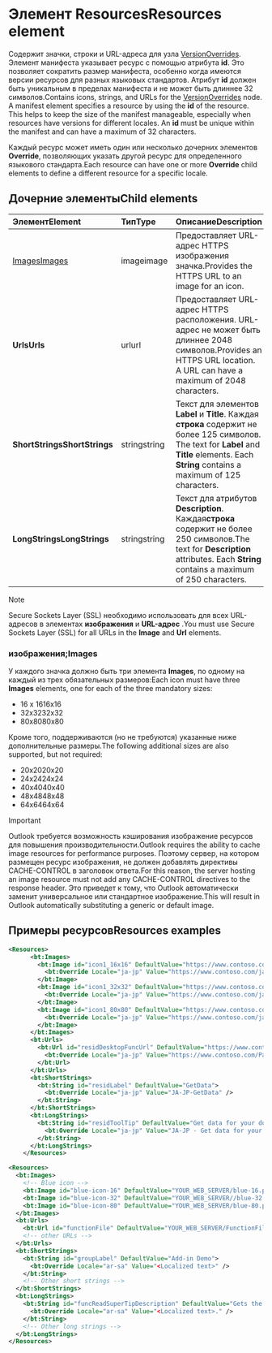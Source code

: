 # <a name="resources-element"></a><span data-ttu-id="25aa4-101">Элемент Resources</span><span class="sxs-lookup"><span data-stu-id="25aa4-101">Resources element</span></span>

<span data-ttu-id="25aa4-p101">Содержит значки, строки и URL-адреса для узла [VersionOverrides](versionoverrides.md). Элемент манифеста указывает ресурс с помощью атрибута **id**. Это позволяет сократить размер манифеста, особенно когда имеются версии ресурсов для разных языковых стандартов. Атрибут **id** должен быть уникальным в пределах манифеста и не может быть длиннее 32 символов.</span><span class="sxs-lookup"><span data-stu-id="25aa4-p101">Contains icons, strings, and URLs for the [VersionOverrides](versionoverrides.md) node. A manifest element specifies a resource by using the **id** of the resource. This helps to keep the size of the manifest manageable, especially when resources have versions for different locales. An **id** must be unique within the manifest and can have a maximum of 32 characters.</span></span>

<span data-ttu-id="25aa4-106">Каждый ресурс может иметь один или несколько дочерних элементов **Override**, позволяющих указать другой ресурс для определенного языкового стандарта.</span><span class="sxs-lookup"><span data-stu-id="25aa4-106">Each resource can have one or more **Override** child elements to define a different resource for a specific locale.</span></span>

## <a name="child-elements"></a><span data-ttu-id="25aa4-107">Дочерние элементы</span><span class="sxs-lookup"><span data-stu-id="25aa4-107">Child elements</span></span>

|  <span data-ttu-id="25aa4-108">Элемент</span><span class="sxs-lookup"><span data-stu-id="25aa4-108">Element</span></span> |  <span data-ttu-id="25aa4-109">Тип</span><span class="sxs-lookup"><span data-stu-id="25aa4-109">Type</span></span>  |  <span data-ttu-id="25aa4-110">Описание</span><span class="sxs-lookup"><span data-stu-id="25aa4-110">Description</span></span>  |
|:-----|:-----|:-----|
|  [<span data-ttu-id="25aa4-111">Images</span><span class="sxs-lookup"><span data-stu-id="25aa4-111">Images</span></span>](#images)            |  <span data-ttu-id="25aa4-112">image</span><span class="sxs-lookup"><span data-stu-id="25aa4-112">image</span></span>   |  <span data-ttu-id="25aa4-113">Предоставляет URL-адрес HTTPS изображения значка.</span><span class="sxs-lookup"><span data-stu-id="25aa4-113">Provides the HTTPS URL to an image for an icon.</span></span> |
|  <span data-ttu-id="25aa4-114">**Urls**</span><span class="sxs-lookup"><span data-stu-id="25aa4-114">**Urls**</span></span>                |  <span data-ttu-id="25aa4-115">url</span><span class="sxs-lookup"><span data-stu-id="25aa4-115">url</span></span>     |  <span data-ttu-id="25aa4-p102">Предоставляет URL-адрес HTTPS расположения. URL-адрес не может быть длиннее 2048 символов.</span><span class="sxs-lookup"><span data-stu-id="25aa4-p102">Provides an HTTPS URL location. A URL can have a maximum of 2048 characters.</span></span> |
|  <span data-ttu-id="25aa4-118">**ShortStrings**</span><span class="sxs-lookup"><span data-stu-id="25aa4-118">**ShortStrings**</span></span> |  <span data-ttu-id="25aa4-119">string</span><span class="sxs-lookup"><span data-stu-id="25aa4-119">string</span></span>  |  <span data-ttu-id="25aa4-p103">Текст для элементов **Label** и **Title**. Каждая **строка** содержит не более 125 символов. </span><span class="sxs-lookup"><span data-stu-id="25aa4-p103">The text for **Label** and **Title** elements. Each **String** contains a maximum of 125 characters.</span></span>|
|  <span data-ttu-id="25aa4-122">**LongStrings**</span><span class="sxs-lookup"><span data-stu-id="25aa4-122">**LongStrings**</span></span>  |  <span data-ttu-id="25aa4-123">string</span><span class="sxs-lookup"><span data-stu-id="25aa4-123">string</span></span>  | <span data-ttu-id="25aa4-p104">Текст для атрибутов **Description**. Каждая**строка** содержит не более 250 символов.</span><span class="sxs-lookup"><span data-stu-id="25aa4-p104">The text for **Description** attributes. Each **String** contains a maximum of 250 characters.</span></span>|

> [!NOTE]
> <span data-ttu-id="25aa4-126">Secure Sockets Layer (SSL) необходимо использовать для всех URL-адресов в элементах **изображения** и **URL-адрес** .</span><span class="sxs-lookup"><span data-stu-id="25aa4-126">You must use Secure Sockets Layer (SSL) for all URLs in the  **Image** and **Url** elements.</span></span>

### <a name="images"></a><span data-ttu-id="25aa4-127">изображения;</span><span class="sxs-lookup"><span data-stu-id="25aa4-127">Images</span></span>
<span data-ttu-id="25aa4-128">У каждого значка должно быть три элемента **Images**, по одному на каждый из трех обязательных размеров:</span><span class="sxs-lookup"><span data-stu-id="25aa4-128">Each icon must have three  **Images** elements, one for each of the three mandatory sizes:</span></span>

- <span data-ttu-id="25aa4-129">16 x 16</span><span class="sxs-lookup"><span data-stu-id="25aa4-129">16x16</span></span>
- <span data-ttu-id="25aa4-130">32x32</span><span class="sxs-lookup"><span data-stu-id="25aa4-130">32x32</span></span>
- <span data-ttu-id="25aa4-131">80x80</span><span class="sxs-lookup"><span data-stu-id="25aa4-131">80x80</span></span>

<span data-ttu-id="25aa4-132">Кроме того, поддерживаются (но не требуются) указанные ниже дополнительные размеры.</span><span class="sxs-lookup"><span data-stu-id="25aa4-132">The following additional sizes are also supported, but not required:</span></span>

- <span data-ttu-id="25aa4-133">20x20</span><span class="sxs-lookup"><span data-stu-id="25aa4-133">20x20</span></span>
- <span data-ttu-id="25aa4-134">24x24</span><span class="sxs-lookup"><span data-stu-id="25aa4-134">24x24</span></span>
- <span data-ttu-id="25aa4-135">40x40</span><span class="sxs-lookup"><span data-stu-id="25aa4-135">40x40</span></span>
- <span data-ttu-id="25aa4-136">48x48</span><span class="sxs-lookup"><span data-stu-id="25aa4-136">48x48</span></span>
- <span data-ttu-id="25aa4-137">64x64</span><span class="sxs-lookup"><span data-stu-id="25aa4-137">64x64</span></span>

> [!IMPORTANT] 
> <span data-ttu-id="25aa4-138">Outlook требуется возможность кэширования изображение ресурсов для повышения производительности.</span><span class="sxs-lookup"><span data-stu-id="25aa4-138">Outlook requires the ability to cache image resources for performance purposes.</span></span> <span data-ttu-id="25aa4-139">Поэтому сервер, на котором размещен ресурс изображения, не должен добавлять директивы CACHE-CONTROL в заголовок ответа.</span><span class="sxs-lookup"><span data-stu-id="25aa4-139">For this reason, the server hosting an image resource must not add any CACHE-CONTROL directives to the response header.</span></span> <span data-ttu-id="25aa4-140">Это приведет к тому, что Outlook автоматически заменит универсальное или стандартное изображение.</span><span class="sxs-lookup"><span data-stu-id="25aa4-140">This will result in Outlook automatically substituting a generic or default image.</span></span>    

## <a name="resources-examples"></a><span data-ttu-id="25aa4-141">Примеры ресурсов</span><span class="sxs-lookup"><span data-stu-id="25aa4-141">Resources examples</span></span> 

```XML
<Resources>
      <bt:Images>
        <bt:Image id="icon1_16x16" DefaultValue="https://www.contoso.com/icon_default.png">
          <bt:Override Locale="ja-jp" Value="https://www.contoso.com/ja-jp16-icon_default.png" />
        </bt:Image>
        <bt:Image id="icon1_32x32" DefaultValue="https://www.contoso.com/icon_default.png">
          <bt:Override Locale="ja-jp" Value="https://www.contoso.com/ja-jp32-icon_default.png" />
        </bt:Image>
        <bt:Image id="icon1_80x80" DefaultValue="https://www.contoso.com/icon_default.png">
          <bt:Override Locale="ja-jp" Value="https://www.contoso.com/ja-jp80-icon_default.png" />
        </bt:Image>
      </bt:Images>
      <bt:Urls>
        <bt:Url id="residDesktopFuncUrl" DefaultValue="https://www.contoso.com/Pages/Home.aspx">
          <bt:Override Locale="ja-jp" Value="https://www.contoso.com/Pages/Home.aspx" />
        </bt:Url>
      </bt:Urls>
      <bt:ShortStrings>
        <bt:String id="residLabel" DefaultValue="GetData">
          <bt:Override Locale="ja-jp" Value="JA-JP-GetData" />
        </bt:String>
      </bt:ShortStrings>
      <bt:LongStrings>
        <bt:String id="residToolTip" DefaultValue="Get data for your document.">
          <bt:Override Locale="ja-jp" Value="JA-JP - Get data for your document." />
        </bt:String>
      </bt:LongStrings>
    </Resources>
```

```xml
<Resources>
  <bt:Images>
    <!-- Blue icon -->
    <bt:Image id="blue-icon-16" DefaultValue="YOUR_WEB_SERVER/blue-16.png"/>
    <bt:Image id="blue-icon-32" DefaultValue="YOUR_WEB_SERVER//blue-32.png"/>
    <bt:Image id="blue-icon-80" DefaultValue="YOUR_WEB_SERVER/blue-80.png"/>
  </bt:Images>
  <bt:Urls>
    <bt:Url id="functionFile" DefaultValue="YOUR_WEB_SERVER/FunctionFile/Functions.html"/>
    <!-- other URLs -->
  </bt:Urls>
  <bt:ShortStrings>
    <bt:String id="groupLabel" DefaultValue="Add-in Demo">
      <bt:Override Locale="ar-sa" Value="<Localized text>" />
    </bt:String>
    <!-- Other short strings -->
  </bt:ShortStrings>
  <bt:LongStrings>
    <bt:String id="funcReadSuperTipDescription" DefaultValue="Gets the subject of the message or appointment.">
      <bt:Override Locale="ar-sa" Value="<Localized text>." />
    </bt:String>
    <!-- Other long strings -->
  </bt:LongStrings>
</Resources>
```

